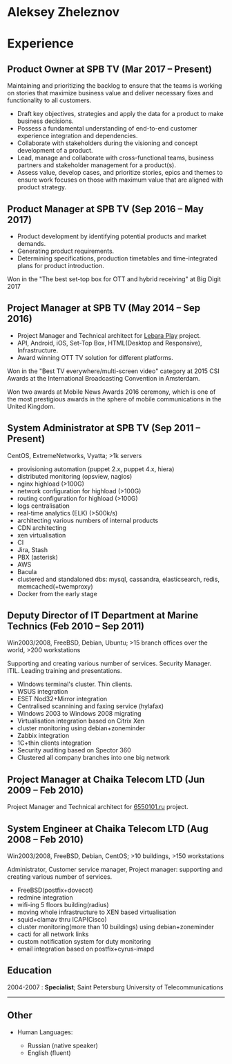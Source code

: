 Aleksey Zheleznov 
============

# Experience

## Product Owner at SPB TV (Mar 2017 – Present)

Maintaining and prioritizing the backlog to ensure that the teams is working on stories that maximize business value and deliver necessary fixes and functionality to all customers.

* Draft key objectives, strategies and apply the data for a product to make business decisions.
* Possess a fundamental understanding of end-to-end customer experience integration and dependencies.
* Collaborate with stakeholders during the visioning and concept development of a product.
* Lead, manage and collaborate with cross-functional teams, business partners and stakeholder management for a product(s).
* Assess value, develop cases, and prioritize stories, epics and themes to ensure work focuses on those with maximum value that are aligned with product strategy.


## Product Manager at SPB TV (Sep 2016 – May 2017)

* Product development by identifying potential products and market demands.
* Generating product requirements.
* Determining specifications, production timetables and time-integrated plans for product introduction.

Won in the "The best set-top box for OTT and hybrid receiving" at Big Digit 2017


## Project Manager at SPB TV (May 2014 – Sep 2016)

* Project Manager and Technical architect for [Lebara Play](http://play.lebara.com) project.
* API, Android, iOS, Set-Top Box, HTML(Desktop and Responsive), Infrastructure.
* Award winning OTT TV solution for different platforms.

Won in the "Best TV everywhere/multi-screen video" category at 2015 CSI Awards at the International Broadcasting Convention in Amsterdam. 

Won two awards at Mobile News Awards 2016 ceremony, which is one of the most prestigious awards in the sphere of mobile communications in the United Kingdom. 


## System Administrator at SPB TV (Sep 2011 – Present)

CentOS, ExtremeNetworks, Vyatta; >1k servers

* provisioning automation (puppet 2.x, puppet 4.x, hiera)
* distributed monitoring (opsview, nagios)
* nginx highload (>100G)
* network configuration for highload (>100G)
* routing configuration for highload (>100G)
* logs centralisation
* real-time analytics (ELK) (>500k/s)
* architecting various numbers of internal products
* CDN architecting
* xen virtualisation
* CI
* Jira, Stash
* PBX (asterisk)
* AWS
* Bacula
* clustered and standaloned dbs: mysql, cassandra, elasticsearch, redis, memcached(+twemproxy)
* Docker from the early stage


## Deputy Director of IT Department at Marine Technics (Feb 2010 – Sep 2011)

Win2003/2008, FreeBSD, Debian, Ubuntu; >15 branch offices over the world, >200 workstations

Supporting and creating various number of services. Security Manager. ITIL. Leading training and presentations.

* Windows terminal's cluster. Thin clients.
* WSUS integration
* ESET Nod32+Mirror integration
* Centralised scannining and faxing service (hylafax)
* Windows 2003 to Windows 2008 migrating
* Virtualisation integration based on Citrix Xen
* cluster monitoring using debian+zoneminder
* Zabbix integration
* 1C+thin clients integration
* Security auditing based on Spector 360
* Clustered all company branches into one big network


## Project Manager at Chaika Telecom LTD (Jun 2009 – Feb 2010)

Project Manager and Technical architect for [6550101.ru](http://6550101.ru) project.


## System Engineer at Chaika Telecom LTD (Aug 2008 – Feb 2010)

Win2003/2008, FreeBSD, Debian, CentOS; >10 buildings, >150 workstations

Administrator, Customer service manager, Project manager: supporting and creating various number of services.

* FreeBSD(postfix+dovecot)
* redmine integration
* wifi-ing 5 floors building(radius)
* moving whole infrastructure to XEN based virtualisation
* squid+clamav thru ICAP(Cisco)
* cluster monitoring(more than 10 buildings) using debian+zoneminder
* cacti for all network links
* custom notification system for duty monitoring
* email integration based on postfix+cyrus-imapd

Education
---------

2004-2007
:   **Specialist**; Saint Petersburg University of Telecommunications



---------------------------------------

Other
---------


* Human Languages:

     * Russian (native speaker)
     * English (fluent)
